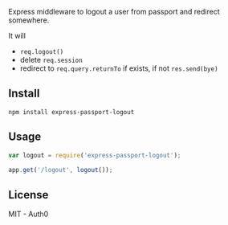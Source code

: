 Express middleware to logout a user from passport and redirect somewhere. 

It will
* `req.logout()`
* delete `req.session`
* redirect to `req.query.returnTo` if exists, if not `res.send(bye)`

## Install

	npm install express-passport-logout

## Usage

~~~javascript
var logout = require('express-passport-logout');

app.get('/logout', logout());
~~~

## License 
	
MIT - Auth0
